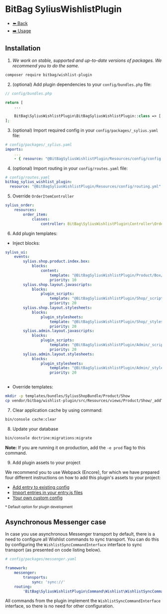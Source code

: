 # BitBag SyliusWishlistPlugin

- [⬅️ Back](../README.md#overview)
- [➡️ Usage](./02-usage.md)

## Installation


1. *We work on stable, supported and up-to-date versions of packages. We recommend you to do the same.*

```bash
composer require bitbag/wishlist-plugin
```

2. (optional) Add plugin dependencies to your `config/bundles.php` file:

```php
// config/bundles.php

return [
    ...

    BitBag\SyliusWishlistPlugin\BitBagSyliusWishlistPlugin::class => ['all' => true],
];
```

3. (optional) Import required config in your `config/packages/_sylius.yaml` file:

```yaml
# config/packages/_sylius.yaml
imports:
    ...
    - { resource: "@BitBagSyliusWishlistPlugin/Resources/config/config.yml" }
```

4. (optional) Import routing in your `config/routes.yaml` file:

  ```yaml
# config/routes.yaml
bitbag_sylius_wishlist_plugin:
    resource: "@BitBagSyliusWishlistPlugin/Resources/config/routing.yml"
```

5. Override `OrderItemController`

```yaml
sylius_order:
    resources:
        order_item:
            classes:
                controller: BitBag\SyliusWishlistPlugin\Controller\OrderItemController

```

6. Add plugin templates:

- Inject blocks:

```yaml
sylius_ui:
    events:
        sylius.shop.product.index.box:
            blocks:
                content:
                    template: "@BitBagSyliusWishlistPlugin/Product/Box/_content.html.twig"
                    priority: 10
        sylius.shop.layout.javascripts:
            blocks:
                plugin_scripts:
                    template: "@BitBagSyliusWishlistPlugin/Shop/_scripts.html.twig"
                    priority: 20
        sylius.shop.layout.stylesheets:
            blocks:
                plugin_stylesheets:
                    template: "@BitBagSyliusWishlistPlugin/Shop/_styles.html.twig"
                    priority: 20
        sylius.admin.layout.javascripts:
            blocks:
                plugin_scripts:
                    template: "@BitBagSyliusWishlistPlugin/Admin/_scripts.html.twig"
                    priority: 20
        sylius.admin.layout.stylesheets:
            blocks:
                plugin_stylesheets:
                    template: "@BitBagSyliusWishlistPlugin/Admin/_styles.html.twig"
                    priority: 20
        
```

- Override templates:

```bash
mkdir -p templates/bundles/SyliusShopBundle/Product/Show
cp vendor/bitbag/wishlist-plugin/src/Resources/views/Product/Show/_addToCart.html.twig templates/bundles/SyliusShopBundle/Product/Show
```

7. Clear application cache by using command:

```bash
bin/console cache:clear
```

8. Update your database

```bash
bin/console doctrine:migrations:migrate
```

**Note:** If you are running it on production, add the `-e prod` flag to this command.

9. Add plugin assets to your project

We recommend you to use Webpack (Encore), for which we have prepared four different instructions on how to add this plugin's assets to your project:

- [Add entry to existing config](./01.1-webpack-entry.md)
- [Import entries in your entry.js files](./01.2-import-entry.md)
- [Your own custom config](./01.3-custom-solution.md)

<small>* Default option for plugin development</small>

## Asynchronous Messenger case

In case you use asynchronous Messenger transport by default, there is a need to configure all Wishlist commands to sync transport.
You can do this by configuring the `WishlistSyncCommandInterface` interface to sync transport (as presented on code listing below).

```yaml
# config/packages/messenger.yaml

framework:
    messenger:
        transports:
            sync: 'sync://'
    routing:
        'BitBag\SyliusWishlistPlugin\Command\Wishlist\WishlistSyncCommandInterface': sync
```

All commands from the plugin implement the `WishlistSyncCommandInterface` interface, so there is no need for other configuration.
